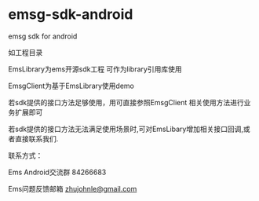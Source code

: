 emsg-sdk-android
================

emsg sdk for android

如工程目录

EmsLibrary为ems开源sdk工程 可作为library引用库使用

EmsgClient为基于EmsLibrary使用demo

若sdk提供的接口方法足够使用，用可直接参照EmsgClient 相关使用方法进行业务扩展即可

若sdk提供的接口方法无法满足使用场景时,可对EmsLibary增加相关接口回调,或者直接联系我们.


联系方式：

Ems Android交流群   84266683

Ems问题反馈邮箱    zhujohnle@gmail.com
